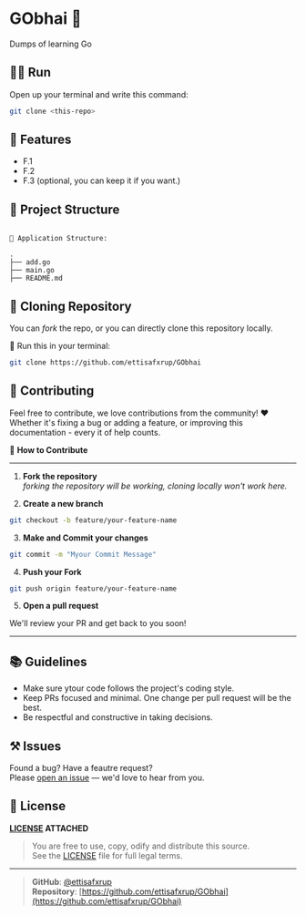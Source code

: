 # GObhai 🚀

Dumps of learning Go

## <!-- Description, GObhai -->

## 🏃‍♂️ Run

Open up your terminal and write this command:

```bash
git clone <this-repo>
```

## 💖 Features

- F.1
- F.2
- F.3
  (optional, you can keep it if you want.)

## 📁 Project Structure

```text

📁 Application Structure:

.
├── add.go
├── main.go
├── README.md

```

## 🦋 Cloning Repository

You can _fork_ the repo, or you can directly clone this repository locally.

🔧 Run this in your terminal:

```bash
git clone https://github.com/ettisafxrup/GObhai
```

## 🤝 Contributing

Feel free to contribute, we love contributions from the community! ❤  
Whether it's fixing a bug or adding a feature, or improving this documentation - every it of help counts.

🤔 **How to Contribute**

---

1. **Fork the repository**  
   _forking the repository will be working, cloning locally won't work here._

2. **Create a new branch**

```bash
git checkout -b feature/your-feature-name
```

3. **Make and Commit your changes**

```bash
git commit -m "Myour Commit Message"
```

4. **Push your Fork**

```bash
git push origin feature/your-feature-name
```

5. **Open a pull request**

We'll review your PR and get back to you soon!

---

## 📚 Guidelines

- Make sure ytour code follows the project's coding style.
- Keep PRs focused and minimal. One change per pull request will be the best.
- Be respectful and constructive in taking decisions.

## ⚒ Issues

Found a bug? Have a feautre request?  
Please <a href="https://github.com/ettisafxrup/GObhai/issues/new" target="_blank">open an issue</a> — we'd love to hear from you.

## 📄 License

**[LICENSE](./LICENSE) ATTACHED**

> You are free to use, copy, odify and distribute this source.  
> See the [LICENSE](./LICENSE) file for full legal terms.

---

> **GitHub**: [@ettisafxrup](https://github.com/ettisafxrup)  
> **Repository**: [https://github.com/ettisafxrup/GObhai](https://github.com/ettisafxrup/GObhai)
